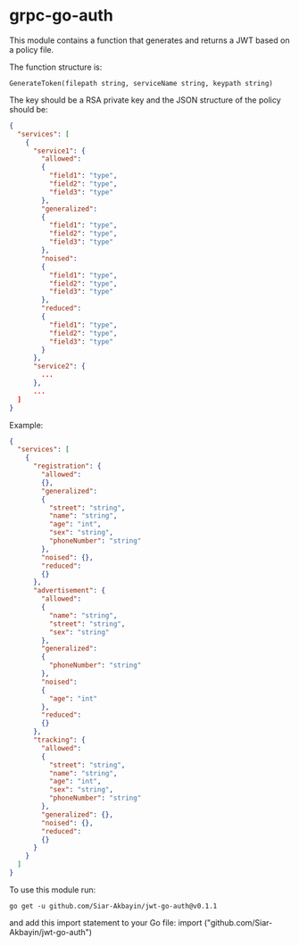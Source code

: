 # grpc-go-auth
This module contains a function that generates and returns a JWT based on a policy file. 

The function structure is:
```
GenerateToken(filepath string, serviceName string, keypath string)
```
The key should be a RSA private key and the JSON structure of the policy should be:
```json
{
  "services": [
    {
      "service1": {
        "allowed":
        {
          "field1": "type",
          "field2": "type",
          "field3": "type"
        },
        "generalized":
        {
          "field1": "type",
          "field2": "type",
          "field3": "type"
        },
        "noised": 
        {
          "field1": "type",
          "field2": "type",
          "field3": "type"
        },
        "reduced":
        {
          "field1": "type",
          "field2": "type",
          "field3": "type"
        }
      },
      "service2": {
        ...
      },
      ...
  ]
}
```

Example:
```json
{
  "services": [
    {
      "registration": {
        "allowed":
        {},
        "generalized":
        {
          "street": "string",
          "name": "string",
          "age": "int",
          "sex": "string",
          "phoneNumber": "string"
        },
        "noised": {},
        "reduced":
        {}
      },
      "advertisement": {
        "allowed":
        {
          "name": "string",
          "street": "string",
          "sex": "string"
        },
        "generalized":
        {
          "phoneNumber": "string"
        },
        "noised":
        {
          "age": "int"
        },
        "reduced":
        {}
      },
      "tracking": {
        "allowed":
        {
          "street": "string",
          "name": "string",
          "age": "int",
          "sex": "string",
          "phoneNumber": "string"
        },
        "generalized": {},
        "noised": {},
        "reduced":
        {}
      }
    }
  ]
}
```

To use this module run:
```shell
go get -u github.com/Siar-Akbayin/jwt-go-auth@v0.1.1
``` 

and add this import statement to your Go file:
import ("github.com/Siar-Akbayin/jwt-go-auth")